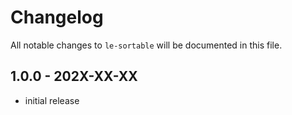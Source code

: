 # Changelog

All notable changes to `le-sortable` will be documented in this file.

## 1.0.0 - 202X-XX-XX

- initial release
